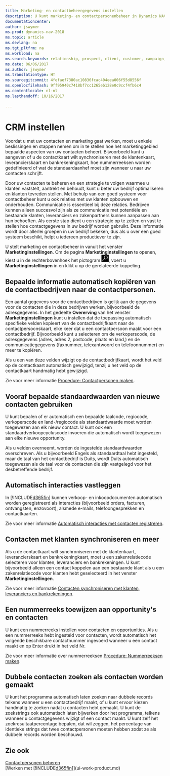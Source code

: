 ```yaml
---
title: Marketing- en contactbeheergegevens instellen
description: U kunt marketing- en contactpersonenbeheer in Dynamics NAV instellen om relaties met prospects of klanten te optimaliseren en campagnes en promoties te verbeteren.
documentationcenter: 
author: jswymer
ms.prod: dynamics-nav-2018
ms.topic: article
ms.devlang: na
ms.tgt_pltfrm: na
ms.workload: na
ms.search.keywords: relationship, prospect, client, customer, campaign, promo
ms.date: 06/06/2017
ms.author: jswymer
ms.translationtype: HT
ms.sourcegitcommit: 4fefaef7380ac10836fcac404eea006f55d8556f
ms.openlocfilehash: 9ff95940c7418bf7cc1265eb128e0c9ccf4fb6c4
ms.contentlocale: nl-nl
ms.lasthandoff: 10/16/2017

---
```

# <a name="setting-up-relationship-management"></a>CRM instellen
Voordat u met uw contacten en marketing gaat werken, moet u enkele beslissingen en stappen nemen om in te stellen hoe het marketinggebied bepaalde aspecten van uw contacten beheert. Bijvoorbeeld kunt u aangeven of u de contactkaart wilt synchroniseren met de klantenkaart, leverancierskaart en bankrekeningkaart, hoe nummerreeksen worden gedefinieerd of wat de standaardaanhef moet zijn wanneer u naar uw contacten schrijft.

Door uw contacten te beheren en een strategie te volgen waarmee u klanten vaststelt, aantrekt en behoudt, kunt u beter uw bedrijf optimaliseren en klanten tevreden stellen. Met behulp van een goed systeem voor contactbeheer kunt u ook relaties met uw klanten opbouwen en onderhouden. Communicatie is essentieel bij deze relaties. Bedrijven kunnen alleen succesvol zijn als ze communicatie met potentiële en bestaande klanten, leveranciers en zakenpartners kunnen aanpassen aan hun behoeften. Als eerste stap dient u een strategie op te zetten en vast te stellen hoe contactgegevens in uw bedrijf worden gebruikt. Deze informatie wordt door allerlei groepen in uw bedrijf bekeken, dus als u over een goed systeem beschikt, helpt u iedereen productiever te zijn.

U stelt marketing en contactbeheer in vanuit het venster **Marketinginstellingen**. Om de pagina **Marketinginstellingen** te openen, kiest u in de rechterbovenhoek het pictogram ![Zoeken naar pagina of rapport](media/ui-search/search_small.png "pictogram Zoeken naar pagina of rapport"), voert u **Marketinginstellingen** in en klikt u op de gerelateerde koppeling.

## <a name="automatically-copying-specific-information-from-the-contact-companies-to-the-contact-persons"></a>Bepaalde informatie automatisch kopiëren van de contactbedrijven naar de contactpersonen.
Een aantal gegevens voor de contactbedrijven is gelijk aan de gegevens voor de contacten die in deze bedrijven werken, bijvoorbeeld de adresgegevens. In het gedeelte **Overerving** van het venster **Marketinginstellingen** kunt u instellen dat de toepassing automatisch specifieke velden kopieert van de contactbedrijfkaart naar de contactpersoonskaart, elke keer dat u een contactpersoon maakt voor een contactbedrijf. Bijvoorbeeld kunt u selecteren om de verkoperscode, de adresgegevens (adres, adres 2, postcode, plaats en land,) en de communicatiegegevens (faxnummer, telexantwoord en telefoonnummer) en meer te kopiëren.

Als u een van deze velden wijzigt op de contactbedrijfkaart, wordt het veld op de contactkaart automatisch gewijzigd, tenzij u het veld op de contactkaart handmatig hebt gewijzigd.

Zie voor meer informatie [Procedure: Contactpersonen maken](marketing-how-create-contact-persons.md).

## <a name="using-predefined-defaults-on-new-contacts"></a>Vooraf bepaalde standaardwaarden van nieuwe contacten gebruiken
U kunt bepalen of er automatisch een bepaalde taalcode, regiocode, verkoperscode en land-/regiocode als standaardwaarde moet worden toegewezen aan elk nieuw contact. U kunt ook een standaardverkoopcycluscode invoeren die automatisch wordt toegewezen aan elke nieuwe opportunity.

Als u velden overneemt, worden de ingestelde standaardwaarden overschreven. Als u bijvoorbeeld Engels als standaardtaal hebt ingesteld, maar de taal van het contactbedrijf is Duits, wordt Duits automatisch toegewezen als de taal voor de contacten die zijn vastgelegd voor het desbetreffende bedrijf.

<!--You can also setup a default salutation that the program automatically assigns to your contacts. You can use these salutations in your interaction template attachments (for example, Microsoft Word documents). When setting up a default salutation, you can enter a salutation text and a salutation format. For example, if the salutation text is Dear, and the salutation format is Salutation Text + Title + Name, the program will automatically enter Dear Mr. John Smith as a salutation for a contact called John Smith.-->

## <a name="automatically-recording-interactions"></a>Automatisch interacties vastleggen
In [!INCLUDE[d365fin](includes/d365fin_md.md)] kunnen verkoop- en inkoopdocumenten automatisch worden geregistreerd als interacties (bijvoorbeeld orders, facturen, ontvangsten, enzovoort), alsmede e-mails, telefoongesprekken en contactkaarten.

Zie voor meer informatie [Automatisch interacties met contacten registreren](marketing-auto-record-interactions.md).

## <a name="synchronizing-contacts-with-customers-and-more"></a>Contacten met klanten synchroniseren en meer
Als u de contactkaart wilt synchroniseren met de klantenkaart, leverancierskaart en bankrekeningkaart, moet u een zakenrelatiecode selecteren voor klanten, leveranciers en bankrekeningen. U kunt bijvoorbeeld alleen een contact koppelen aan een bestaande klant als u een zakenrelatiecode voor klanten hebt geselecteerd in het venster **Marketinginstellingen**.

Zie voor meer informatie [Contacten synchroniseren met klanten, leveranciers en bankrekeningen](marketing-synchronize-contacts-customers-vendors-bank-accounts.md).

## <a name="assigning-a-number-series-to-contacts-and-opportunities"></a>Een nummerreeks toewijzen aan opportunity's en contacten
U kunt een nummerreeks instellen voor contacten en opportunities. Als u een nummerreeks hebt ingesteld voor contacten, wordt automatisch het volgende beschikbare contactnummer ingevoerd wanneer u een contact maakt en op Enter drukt in het veld Nr.

Zie voor meer informatie over nummerreeksen [Procedure: Nummerreeksen maken](ui-create-number-series.md).

## <a name="searching-for-duplicate-contacts-when-contacts-are-created"></a>Dubbele contacten zoeken als contacten worden gemaakt
U kunt het programma automatisch laten zoeken naar dubbele records telkens wanneer u een contactbedrijf maakt, of u kunt ervoor kiezen handmatig te zoeken nadat u contacten hebt gemaakt. U kunt de zoekstrings ook automatisch laten bijwerken door het programma, telkens wanneer u contactgegevens wijzigt of een contact maakt. U kunt zelf het zoekresultaatpercentage bepalen, dat wil zeggen, het percentage van identieke strings dat twee contactpersonen moeten hebben zodat ze als dubbele records worden beschouwd.

## <a name="see-also"></a>Zie ook
[Contactpersonen beheren](marketing-contacts.md)  
[Werken met [!INCLUDE[d365fin](includes/d365fin_md.md)]](ui-work-product.md)  

